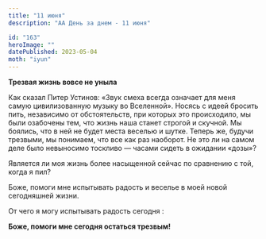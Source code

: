 ```yaml
---
title: "11 июня"
description: "АА День за днем - 11 июня"

id: "163"
heroImage: ""
datePublished: 2023-05-04
moth: "iyun"
---
```


**Трезвая жизнь вовсе не уныла**

Как сказал Питер Устинов: «Звук смеха всегда означает для меня самую
цивилизованную музыку во Вселенной». Носясь с идеей бросить пить, независимо
от обстоятельств, при которых это происходило, мы были озабочены тем, что
жизнь наша станет строгой и скучной. Мы боялись, что в ней не будет места
веселью и шутке. Теперь же, будучи трезвыми, мы понимаем, что все как раз
наоборот. Не это ли на самом деле было невыносимо тоскливо — часами сидеть в
ожидании «дозы»?

Является ли моя жизнь более насыщенной сейчас по сравнению с той, когда я пил?

Боже, помоги мне испытывать радость и веселье в моей новой сегодняшней жизни.

От чего я могу испытывать радость сегодня :

**Боже, помоги мне сегодня остаться трезвым!**
